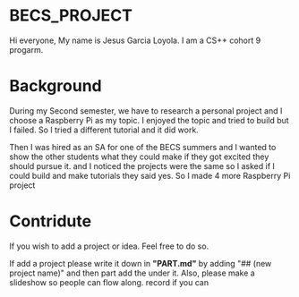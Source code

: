 # BECS_PROJECT

Hi everyone, My name is Jesus Garcia Loyola. I am a CS++ cohort 9 progarm. 

# Background
During my Second semester, we have to research a personal project and I choose a Raspberry Pi as my topic. I enjoyed the topic and tried to build but I failed. So I tried a different tutorial and it did work.

Then I was hired as an SA for one of the BECS summers and I wanted to show the other students what they could make if they got excited they should pursue it. and I noticed the projects were the same so I asked if I could build and make tutorials they said yes. So I made 4 more Raspberry Pi project

# Contridute

If you wish to add a project or idea. Feel free to do so. 
 
If add a project please write it down in **"PART.md"** by adding "## (new project name)" and then part add the under it. Also, please make a slideshow so people can flow along. record if you can 
